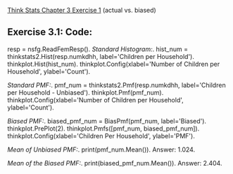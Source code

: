 [Think Stats Chapter 3 Exercise 1](http://greenteapress.com/thinkstats2/html/thinkstats2004.html#toc31) (actual vs. biased)

## Exercise 3.1: Code:  
resp = nsfg.ReadFemResp(). 
*Standard Histogram:*. 
hist_num = thinkstats2.Hist(resp.numkdhh, label='Children per Household'). 
thinkplot.Hist(hist_num). 
thinkplot.Config(xlabel='Number of Children per Household', ylabel='Count'). 

*Standard PMF:*. 
pmf_num = thinkstats2.Pmf(resp.numkdhh, label='Children per Household - Unbiased'). 
thinkplot.Pmf(pmf_num). 
thinkplot.Config(xlabel='Number of Children per Household', ylabel='Count'). 

*Biased PMF:*. 
biased_pmf_num = BiasPmf(pmf_num, label='Biased'). 
thinkplot.PrePlot(2). 
thinkplot.Pmfs([pmf_num, biased_pmf_num]). 
thinkplot.Config(xlabel='Children Per Household', ylabel='PMF'). 

*Mean of Unbiased PMF:*. 
print(pmf_num.Mean()). 
Answer: 1.024. 

*Mean of the Biased PMF:*. 
print(biased_pmf_num.Mean()). 
Answer: 2.404. 

